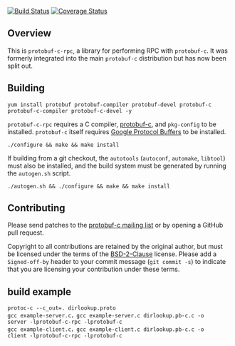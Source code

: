 [![Build Status](https://travis-ci.org/protobuf-c/protobuf-c-rpc.svg?branch=master)](https://travis-ci.org/protobuf-c/protobuf-c-rpc) [![Coverage Status](https://img.shields.io/coveralls/protobuf-c/protobuf-c-rpc.svg)](https://coveralls.io/r/protobuf-c/protobuf-c-rpc)

## Overview

This is `protobuf-c-rpc`, a library for performing RPC with `protobuf-c`. It was formerly integrated into the main `protobuf-c` distribution but has now been split out.

## Building

```
yum install protobuf protobuf-compiler protobuf-devel protobuf-c protobuf-c-compiler protobuf-c-devel -y
```
`protobuf-c-rpc` requires a C compiler, [protobuf-c](https://github.com/protobuf-c/protobuf-c), and `pkg-config` to be installed. `protobuf-c` itself requires [Google Protocol Buffers](https://developers.google.com/protocol-buffers/) to be installed.

    ./configure && make && make install

If building from a git checkout, the `autotools` (`autoconf`, `automake`, `libtool`) must also be installed, and the build system must be generated by running the `autogen.sh` script.

    ./autogen.sh && ./configure && make && make install

## Contributing

Please send patches to the [protobuf-c mailing list](https://groups.google.com/forum/#!forum/protobuf-c) or by opening a GitHub pull request.

Copyright to all contributions are retained by the original author, but must be licensed under the terms of the [BSD-2-Clause](http://opensource.org/licenses/BSD-2-Clause) license. Please add a `Signed-off-by` header to your commit message (`git commit -s`) to indicate that you are licensing your contribution under these terms.

## build example

```
protoc-c --c_out=. dirlookup.proto 
gcc example-server.c，gcc example-server.c dirlookup.pb-c.c -o server -lprotobuf-c-rpc -lprotobuf-c
gcc example-client.c，gcc example-client.c dirlookup.pb-c.c -o client -lprotobuf-c-rpc -lprotobuf-c
```
